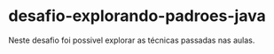 # desafio-explorando-padroes-java

Neste desafio foi possivel explorar as técnicas passadas nas aulas. 

